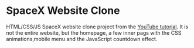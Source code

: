 # SpaceX Website Clone

HTML/CSS/JS SpaceX website clone project from the [YouTube tutorial](https://www.youtube.com/watch?v=wryPX7KSwSc). It is not the entire website, but the homepage, a few inner pags with the CSS animations,mobile menu and the JavaScript countdown effect.


